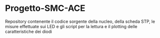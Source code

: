 # Progetto-SMC-ACE
 Repository contenente il codice sorgente della nucleo, della scheda STP, le misure effettuate sui LED e gli script per la lettura e il plotting delle caratteristiche dei diodi
